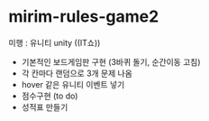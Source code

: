 # mirim-rules-game2
미행 : 유니티 unity ((IT쇼))

* 기본적인 보드게임판 구현 (3바퀴 돌기, 순간이동 고침)
* 각 칸마다 랜덤으로 3개 문제 나옴
* hover 같은 유니티 이벤트 넣기
* 점수구현 (to do)
* 성적표 만들기
